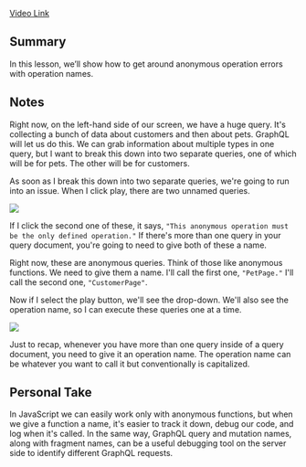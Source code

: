 [Video Link](https://egghead.io/lessons/graphql-create-operation-names-for-graphql-queries)

## Summary

In this lesson, we’ll show how to get around anonymous operation errors with operation names.

## Notes

<TimeStamp start="0:00" end="0:20">

Right now, on the left-hand side of our screen, we have a huge query. It's collecting a bunch of data about customers and then about pets. GraphQL will let us do this. We can grab information about multiple types in one query, but I want to break this down into two separate queries, one of which will be for pets. The other will be for customers.

</TimeStamp>

<TimeStamp start="0:21" end="0:28">

As soon as I break this down into two separate queries, we're going to run into an issue. When I click play, there are two unnamed queries.

</TimeStamp>

![](https://res.cloudinary.com/dg3gyk0gu/image/upload/v1563555708/transcript-images/create-operation-names-for-graphql-queries-query-error.png)

<TimeStamp start="0:29" end="0:40">

If I click the second one of these, it says, `"This anonymous operation must be the only defined operation."` If there's more than one query in your query document, you're going to need to give both of these a name.

</TimeStamp>

<TimeStamp start="0:41" end="0:51">

Right now, these are anonymous queries. Think of those like anonymous functions. We need to give them a name. I'll call the first one, `"PetPage."` I'll call the second one, `"CustomerPage"`.

</TimeStamp>

<TimeStamp start="0:52" end="0:59">

Now if I select the play button, we'll see the drop-down. We'll also see the operation name, so I can execute these queries one at a time.

</TimeStamp>


![](https://res.cloudinary.com/dg3gyk0gu/image/upload/v1563555709/transcript-images/create-operation-names-for-graphql-queries-query-drop-down.png)

<TimeStamp start="1:00" end="1:11">

Just to recap, whenever you have more than one query inside of a query document, you need to give it an operation name. The operation name can be whatever you want to call it but conventionally is capitalized.

</TimeStamp>

## Personal Take

In JavaScript we can easily work only with anonymous functions, but when we give a function a name, it's easier to track it down, debug our code, and log when it's called. In the same way, GraphQL query and mutation names, along with fragment names, can be a useful debugging tool on the server side to identify different GraphQL requests.
